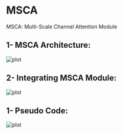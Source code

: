 # MSCA
MSCA: Multi-Scale Channel Attention Module

## 1- MSCA Architecture:
![plot](https://github.com/eslambakr/MSCA/tree/main/Figures/MSCA_architecture.png)

## 2- Integrating MSCA Module:
![plot](https://github.com/eslambakr/MSCA/tree/main/Figures/MSCA_Integration.png)

## 1- Pseudo Code:
![plot](https://github.com/eslambakr/MSCA/tree/main/Figures/Pseudo_Code.PNG)
